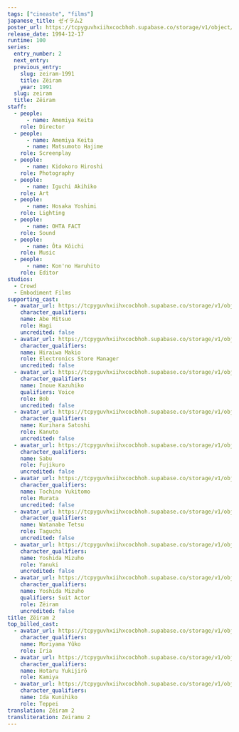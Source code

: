 ```yaml
---
tags: ["cineaste", "films"]
japanese_title: ゼイラム2
poster_url: https://tcpyguvhxiihxcocbhoh.supabase.co/storage/v1/object/public/godzilla-cineaste-public/content/films/zeiram-2-1994/posters/zeiram-2-1994.jpg
release_date: 1994-12-17
runtime: 100
series:
  entry_number: 2
  next_entry:
  previous_entry:
    slug: zeiram-1991
    title: Zëiram
    year: 1991
  slug: zeiram
  title: Zëiram
staff:
  - people:
      - name: Amemiya Keita
    role: Director
  - people:
      - name: Amemiya Keita
      - name: Matsumoto Hajime
    role: Screenplay
  - people:
      - name: Kidokoro Hiroshi
    role: Photography
  - people:
      - name: Iguchi Akihiko
    role: Art
  - people:
      - name: Hosaka Yoshimi
    role: Lighting
  - people:
      - name: OHTA FACT
    role: Sound
  - people:
      - name: Ôta Kôichi
    role: Music
  - people:
      - name: Kon'no Haruhito
    role: Editor
studios:
  - Crowd
  - Embodiment Films
supporting_cast:
  - avatar_url: https://tcpyguvhxiihxcocbhoh.supabase.co/storage/v1/object/public/godzilla-cineaste-public/content/films/zeiram-2-1994/cast-avatars/mitsuo-abe-0.jpg
    character_qualifiers:
    name: Abe Mitsuo
    role: Hagi
    uncredited: false
  - avatar_url: https://tcpyguvhxiihxcocbhoh.supabase.co/storage/v1/object/public/godzilla-cineaste-public/content/films/zeiram-2-1994/cast-avatars/makio-hiraiwa-0.jpg
    character_qualifiers:
    name: Hiraiwa Makio
    role: Electronics Store Manager
    uncredited: false
  - avatar_url: https://tcpyguvhxiihxcocbhoh.supabase.co/storage/v1/object/public/godzilla-cineaste-public/content/films/zeiram-2-1994/cast-avatars/kazuhiko-inoue-0.jpg
    character_qualifiers:
    name: Inoue Kazuhiko
    qualifiers: Voice
    role: Bob
    uncredited: false
  - avatar_url: https://tcpyguvhxiihxcocbhoh.supabase.co/storage/v1/object/public/godzilla-cineaste-public/content/films/zeiram-2-1994/cast-avatars/satoshi-kurihara-0.jpg
    character_qualifiers:
    name: Kurihara Satoshi
    role: Kanuto
    uncredited: false
  - avatar_url: https://tcpyguvhxiihxcocbhoh.supabase.co/storage/v1/object/public/godzilla-cineaste-public/content/films/zeiram-2-1994/cast-avatars/sabu-0.jpg
    character_qualifiers:
    name: Sabu
    role: Fujikuro
    uncredited: false
  - avatar_url: https://tcpyguvhxiihxcocbhoh.supabase.co/storage/v1/object/public/godzilla-cineaste-public/content/films/zeiram-2-1994/cast-avatars/yukitomo-tochino-0.jpg
    character_qualifiers:
    name: Tochino Yukitomo
    role: Murata
    uncredited: false
  - avatar_url: https://tcpyguvhxiihxcocbhoh.supabase.co/storage/v1/object/public/godzilla-cineaste-public/content/films/zeiram-2-1994/cast-avatars/tetsu-watanabe-0.jpg
    character_qualifiers:
    name: Watanabe Tetsu
    role: Taguchi
    uncredited: false
  - avatar_url: https://tcpyguvhxiihxcocbhoh.supabase.co/storage/v1/object/public/godzilla-cineaste-public/content/films/zeiram-2-1994/cast-avatars/mizuho-yoshida-0.jpg
    character_qualifiers:
    name: Yoshida Mizuho
    role: Yanuki
    uncredited: false
  - avatar_url: https://tcpyguvhxiihxcocbhoh.supabase.co/storage/v1/object/public/godzilla-cineaste-public/content/films/zeiram-2-1994/cast-avatars/mizuho-yoshida-1.jpg
    character_qualifiers:
    name: Yoshida Mizuho
    qualifiers: Suit Actor
    role: Zëiram
    uncredited: false
title: Zëiram 2
top_billed_cast:
  - avatar_url: https://tcpyguvhxiihxcocbhoh.supabase.co/storage/v1/object/public/godzilla-cineaste-public/content/films/zeiram-2-1994/cast-avatars/yuko-moriyama-0.jpg
    character_qualifiers:
    name: Moriyama Yûko
    role: Iria
  - avatar_url: https://tcpyguvhxiihxcocbhoh.supabase.co/storage/v1/object/public/godzilla-cineaste-public/content/films/zeiram-2-1994/cast-avatars/yukijiro-hotaru-0.jpg
    character_qualifiers:
    name: Hotaru Yukijirô
    role: Kamiya
  - avatar_url: https://tcpyguvhxiihxcocbhoh.supabase.co/storage/v1/object/public/godzilla-cineaste-public/content/films/zeiram-2-1994/cast-avatars/kunihiko-ida-0.jpg
    character_qualifiers:
    name: Ida Kunihiko
    role: Teppei
translation: Zëiram 2
transliteration: Zeiramu 2
---
```

